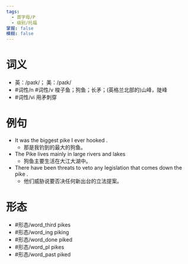 ```yaml
---
tags:
  - 首字母/P
  - 级别/托福
掌握: false
模糊: false
---
```

# 词义
- 英：/paɪk/； 美：/paɪk/
- #词性/n #词性/v   梭子鱼；狗鱼；长矛；(英格兰北部的)山峰，陡峰
- #词性/vi  用矛刺穿
# 例句
- It was the biggest pike I ever hooked .
	- 那是我钓到的最大的狗鱼。
- The Pike lives mainly in large rivers and lakes
	- 狗鱼主要生活在大江大湖中。
- There have been threats to veto any legislation that comes down the pike .
	- 他们威胁说要否决任何新出台的立法提案。
# 形态
- #形态/word_third pikes
- #形态/word_ing piking
- #形态/word_done piked
- #形态/word_pl pikes
- #形态/word_past piked
